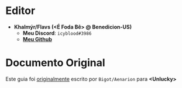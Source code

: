 # Editor

* __Khalmýr/Flavs (&lt;É Foda Bê&gt; @ Benedicion-US)__
    * __Meu Discord__: `icyblood#3986`
    * __[Meu Github](https://github.com/ap3xx/)__

# Documento Original

Este guia foi [originalmente](https://docs.google.com/document/d/1Y-vf4s3fPpHBJnurudGfSJMP13-NKUWoP5iGr8F4XVQ) escrito por `Bigot/Aenarion` para __&lt;Unlucky&gt;__
